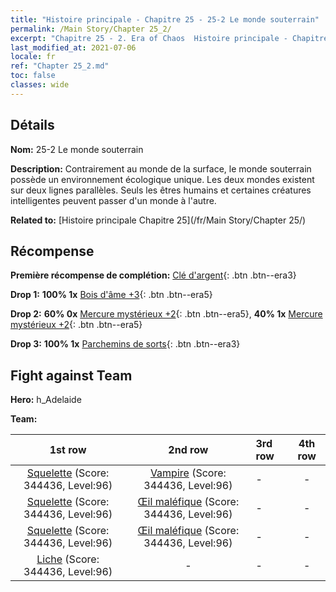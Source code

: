 ```yaml
---
title: "Histoire principale - Chapitre 25 - 25-2 Le monde souterrain"
permalink: /Main Story/Chapter 25_2/
excerpt: "Chapitre 25 - 2. Era of Chaos  Histoire principale - Chapitre 25_2. 25-2 Le monde souterrain"
last_modified_at: 2021-07-06
locale: fr
ref: "Chapter 25_2.md"
toc: false
classes: wide
---
```


## Détails

 **Nom:** 25-2 Le monde souterrain

 **Description:** Contrairement au monde de la surface, le monde souterrain possède un environnement écologique unique. Les deux mondes existent sur deux lignes parallèles. Seuls les êtres humains et certaines créatures intelligentes peuvent passer d'un monde à l'autre.

 **Related to:** [Histoire principale Chapitre 25](/fr/Main Story/Chapter 25/)

## Récompense

 **Première récompense de complétion:** [Clé d'argent](/ItemsFR/con_693/){: .btn .btn--era3}

 **Drop 1:** **100% 1x** [Bois d'âme +3](/ItemsFR/mat_83/){: .btn .btn--era5}

 **Drop 2:** **60% 0x** [Mercure mystérieux +2](/ItemsFR/mat_77/){: .btn .btn--era5}, **40% 1x** [Mercure mystérieux +2](/ItemsFR/mat_77/){: .btn .btn--era5}

 **Drop 3:** **100% 1x** [Parchemins de sorts](/ItemsFR/con_694/){: .btn .btn--era3}


## Fight against Team
 **Hero:** h_Adelaide

 **Team:**


  | 1st row | 2nd row | 3rd row | 4th row |
  |:----:|:----:|:----|:----:|
  | [Squelette](/fr/units/Skeleton/) (Score: 344436, Level:96)  | [Vampire](/fr/units/Vampire/) (Score: 344436, Level:96)  | - | - |
  | [Squelette](/fr/units/Skeleton/) (Score: 344436, Level:96)  | [Œil maléfique](/fr/units/Beholder/) (Score: 344436, Level:96)  | - | - |
  | [Squelette](/fr/units/Skeleton/) (Score: 344436, Level:96)  | [Œil maléfique](/fr/units/Beholder/) (Score: 344436, Level:96)  | - | - |
  | [Liche](/fr/units/Lich/) (Score: 344436, Level:96)  | - | - | - |


